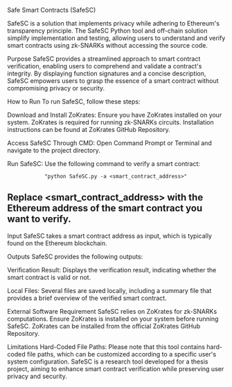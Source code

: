 Safe Smart Contracts (SafeSC)


SafeSC is a  solution that implements privacy while adhering to Ethereum's transparency principle. 
The SafeSC Python tool and off-chain solution simplify implementation and testing, allowing users to understand and verify smart contracts using zk-SNARKs without accessing the source code.

Purpose
SafeSC provides a streamlined approach to smart contract verification, enabling users to comprehend and validate a contract's integrity. 
By displaying function signatures and a concise description, SafeSC empowers users to grasp the essence of a smart contract without compromising privacy or security.

How to Run
To run SafeSC, follow these steps:

Download and Install ZoKrates:
Ensure you have ZoKrates installed on your system. ZoKrates is required for running zk-SNARKs circuits.
Installation instructions can be found at ZoKrates GitHub Repository.

Access SafeSC Through CMD:
Open Command Prompt or Terminal and navigate to the project directory.

Run SafeSC:
Use the following command to verify a smart contract:

                "python SafeSC.py -a <smart_contract_address>"
                
Replace <smart_contract_address> with the Ethereum address of the smart contract you want to verify.
------------------------------------------------------------------------------------------------------------------------------------------------------------------------
Input
SafeSC takes a smart contract address as input, which is typically found on the Ethereum blockchain.

Outputs
SafeSC provides the following outputs:

Verification Result:
Displays the verification result, indicating whether the smart contract is valid or not.

Local Files:
Several files are saved locally, including a summary file that provides a brief overview of the verified smart contract.

External Software Requirement
SafeSC relies on ZoKrates for zk-SNARKs computations. Ensure ZoKrates is installed on your system before running SafeSC. ZoKrates can be installed from the official ZoKrates GitHub Repository.

Limitations
Hard-Coded File Paths:
Please note that this tool contains hard-coded file paths, which can be customized according to a specific user's system configuration.
SafeSC is a research tool developed for a thesis project, aiming to enhance smart contract verification while preserving user privacy and security.
